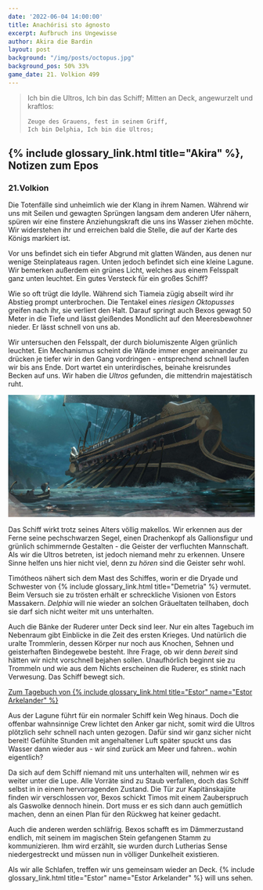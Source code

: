 ```yaml
---
date: '2022-06-04 14:00:00'
title: Anachórisi sto ágnosto
excerpt: Aufbruch ins Ungewisse
author: Akira die Bardin
layout: post
background: "/img/posts/octopus.jpg"
background_pos: 50% 33%
game_date: 21. Volkion 499
---
```


<div class="rhyme">
  <blockquote>
    Ich bin die Ultros, Ich bin das Schiff;
    Mitten an Deck, angewurzelt und kraftlos:
    
    Zeuge des Grauens, fest in seinem Griff,
    Ich bin Delphia, Ich bin die Ultros;
  </blockquote>
</div>

## {% include glossary_link.html title="Akira" %}, Notizen zum Epos

### 21.Volkion

Die Totenfälle sind unheimlich wie der Klang in ihrem Namen. Während wir uns mit Seilen und gewagten Sprüngen langsam dem anderen Ufer nähern, spüren wir eine finstere Anziehungskraft die uns ins Wasser ziehen möchte. Wir widerstehen ihr und erreichen bald die Stelle, die auf der Karte des Königs markiert ist.

Vor uns befindet sich ein tiefer Abgrund mit glatten Wänden, aus denen nur wenige Steinplateaus ragen. Unten jedoch befindet sich eine kleine Lagune. Wir bemerken außerdem ein grünes Licht, welches aus einem Felsspalt ganz unten leuchtet. Ein gutes Versteck für ein großes Schiff?

Wie so oft trügt die Idylle. Während sich Tiameia zügig abseilt wird ihr Abstieg prompt unterbrochen. Die Tentakel eines _riesigen Oktopusses_ greifen nach ihr, sie verliert den Halt. Darauf springt auch Bexos gewagt 50 Meter in die Tiefe und lässt gleißendes Mondlicht auf den Meeresbewohner nieder. Er lässt schnell von uns ab.

Wir untersuchen den Felsspalt, der durch biolumiszente Algen grünlich leuchtet. Ein Mechanismus scheint die Wände immer enger aneinander zu drücken je tiefer wir in den Gang vordringen - entsprechend schnell laufen wir bis ans Ende. Dort wartet ein unterirdisches, beinahe kreisrundes Becken auf uns. Wir haben die _Ultros_ gefunden, die mittendrin majestätisch ruht.

![Ultros](/img/posts/ultros.png)

Das Schiff wirkt trotz seines Alters völlig makellos. Wir erkennen aus der Ferne seine pechschwarzen Segel, einen Drachenkopf als Gallionsfigur und grünlich schimmernde Gestalten - die Geister der verfluchten Mannschaft. Als wir die Ultros betreten, ist jedoch niemand mehr zu erkennen. Unsere Sinne helfen uns hier nicht viel, denn zu _hören_ sind die Geister sehr wohl.

Timótheos nähert sich dem Mast des Schiffes, worin er die Dryade und Schwester von {% include glossary_link.html title="Demetria" %} vermutet. Beim Versuch sie zu trösten erhält er schreckliche Visionen von Estors Massakern. _Delphia_ will nie wieder an solchen Gräueltaten teilhaben, doch sie darf sich nicht weiter mit uns unterhalten.

Auch die Bänke der Ruderer unter Deck sind leer. Nur ein altes Tagebuch im Nebenraum gibt Einblicke in die Zeit des ersten Krieges. Und natürlich die uralte Trommlerin, dessen Körper nur noch aus Knochen, Sehnen und geisterhaften Bindegewebe besteht. Ihre Frage, ob wir denn _bereit_ sind hätten wir nicht vorschnell bejahen sollen. Unaufhörlich beginnt sie zu Trommeln und wie aus dem Nichts erscheinen die Ruderer, es stinkt nach Verwesung. Das Schiff bewegt sich.


<div class="clearfix">
  <a class="btn btn-secondary float-left" href="/Tagebuch_von_Estor/">Zum Tagebuch von {% include glossary_link.html title="Estor" name="Estor Arkelander" %}</a>
</div>

Aus der Lagune führt für ein normaler Schiff kein Weg hinaus. Doch die offenbar wahnsinnige Crew lichtet den Anker gar nicht, somit wird die Ultros plötzlich sehr schnell nach unten gezogen. Dafür sind wir ganz sicher nicht bereit! Gefühlte Stunden mit angehaltener Luft später spuckt uns das Wasser dann wieder aus - wir sind zurück am Meer und fahren.. wohin eigentlich?

Da sich auf dem Schiff niemand mit uns unterhalten will, nehmen wir es weiter unter die Lupe. Alle Vorräte sind zu Staub verfallen, doch das Schiff selbst in in einem hervorragenden Zustand. Die Tür zur Kapitänskajüte finden wir verschlossen vor, Bexos schickt Timos mit einem Zauberspruch als Gaswolke dennoch hinein. Dort muss er es sich dann auch gemütlich machen, denn an einen Plan für den Rückweg hat keiner gedacht.

Auch die anderen werden schläfrig. Bexos schafft es im Dämmerzustand endlich, mit seinem im magischen Stein gefangenen Stamm zu kommunizieren. Ihm wird erzählt, sie wurden durch Lutherias Sense niedergestreckt und müssen nun in völliger Dunkelheit existieren.

Als wir alle Schlafen, treffen wir uns gemeinsam wieder an Deck. {% include glossary_link.html title="Estor" name="Estor Arkelander" %} will uns sehen.
